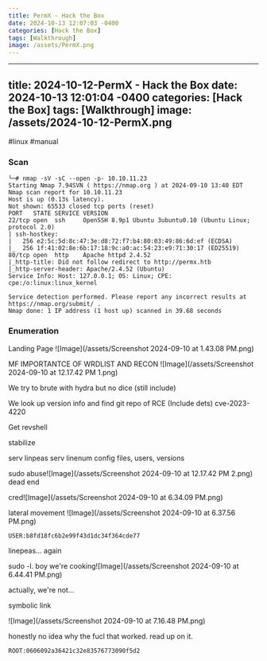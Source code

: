 ```yaml
---
title: PermX - Hack the Box
date: 2024-10-13 12:07:03 -0400
categories: [Hack the Box]
tags: [Walkthrough]
image: /assets/PermX.png
---
```

---
title: 2024-10-12-PermX - Hack the Box
date: 2024-10-13 12:01:04 -0400
categories: [Hack the Box]
tags: [Walkthrough]
image: /assets/2024-10-12-PermX.png
---
#linux #manual 
### Scan
```
└─# nmap -sV -sC --open -p- 10.10.11.23
Starting Nmap 7.94SVN ( https://nmap.org ) at 2024-09-10 13:40 EDT
Nmap scan report for 10.10.11.23
Host is up (0.13s latency).
Not shown: 65533 closed tcp ports (reset)
PORT   STATE SERVICE VERSION
22/tcp open  ssh     OpenSSH 8.9p1 Ubuntu 3ubuntu0.10 (Ubuntu Linux; protocol 2.0)
| ssh-hostkey: 
|   256 e2:5c:5d:8c:47:3e:d8:72:f7:b4:80:03:49:86:6d:ef (ECDSA)
|_  256 1f:41:02:8e:6b:17:18:9c:a0:ac:54:23:e9:71:30:17 (ED25519)
80/tcp open  http    Apache httpd 2.4.52
|_http-title: Did not follow redirect to http://permx.htb
|_http-server-header: Apache/2.4.52 (Ubuntu)
Service Info: Host: 127.0.0.1; OS: Linux; CPE: cpe:/o:linux:linux_kernel

Service detection performed. Please report any incorrect results at https://nmap.org/submit/ .
Nmap done: 1 IP address (1 host up) scanned in 39.68 seconds

```

### Enumeration

Landing Page  ![Image](/assets/Screenshot 2024-09-10 at 1.43.08 PM.png)

MF IMPORTANTCE OF WRDLIST AND RECON ![Image](/assets/Screenshot 2024-09-10 at 12.17.42 PM 1.png)

We try to brute with hydra but no dice (still include)

We look up version info and find git repo of RCE (Include dets) cve-2023-4220

Get revshell

stabilize

serv linpeas
serv linenum 
config files, users, versions

sudo abuse![Image](/assets/Screenshot 2024-09-10 at 12.17.42 PM 2.png) dead end

 cred![Image](/assets/Screenshot 2024-09-10 at 6.34.09 PM.png)
 
lateral movement ![Image](/assets/Screenshot 2024-09-10 at 6.37.56 PM.png)

`USER:b8fd18fc6b2e99f43d1dc34f364cde77`

linepeas... again

sudo -l. boy we're cooking![Image](/assets/Screenshot 2024-09-10 at 6.44.41 PM.png)

actually, we're not...

symbolic link

![Image](/assets/Screenshot 2024-09-10 at 7.16.48 PM.png)

honestly no idea why the fucl that worked. read up on it. 

`ROOT:0606092a36421c32e83576773090f5d2`
